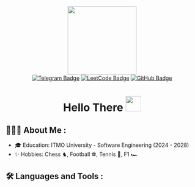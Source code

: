 <div id="header" align="center">
  <img src="https://media.giphy.com/media/v1.Y2lkPWVjZjA1ZTQ3cWV3cm54NGYxZTFhM2RjZjFteTQ1MnlrZXdvMXNtcm5udXhzeWg0NSZlcD12MV9naWZzJmN0PWc/CuuSHzuc0O166MRfjt/giphy.gif" width="180"/>
</div>

<div id="badges" align="center">
  <a href="https://t.me/th3spec1al1">
    <img src="https://img.shields.io/badge/Telegram-blue?logo=telegram&logoColor=white&style=for-the-badge" alt="Telegram Badge"/></a>
  <a href="https://leetcode.com/u/th3spec1al1">
    <img src="https://img.shields.io/badge/LeetCode-black?logo=leetcode&logoColor=orange&style=for-the-badge" alt="LeetCode Badge"/></a>
  <a href="https://github.com/th3spec1al1">
    <img src="https://img.shields.io/badge/GitHub-white?logo=github&logoColor=black&style=for-the-badge" alt="GitHub Badge"/></a>
</div>

<div id="viewers" align="center">
  <img src="https://komarev.com/ghpvc/?username=th3spec1al1&style=flat-square&color=blue" alt=""/>
</div>

<h1 align="center">
  Hello There
  <img src="https://media3.giphy.com/media/v1.Y2lkPTc5MGI3NjExcmNlbXhybHZldGZmbGtjZzZpcnBqN244N2RpZXg1NmNiNzhkZ2dibyZlcD12MV9pbnRlcm5hbF9naWZfYnlfaWQmY3Q9cw/Tlb4G3sLepRkfp7Ytc/giphy.gif" width="40px"/>
</h1>

## 👨🏽‍💻 About Me :
- 🎓 Education: ITMO University - Software Engineering (2024 - 2028)
- ✨ Hobbies: Chess ♞, Football ⚽, Tennis 🎾, F1 🏎️

## 🛠 Languages and Tools :
